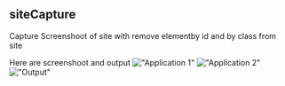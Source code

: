 ## siteCapture
Capture Screenshoot of site with remove elementby id and by class from site

Here are screenshoot and output
!["Application 1"]("application.png")
!["Application 2"]("application_2.png")
!["Output"]("output.png")
